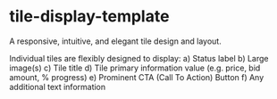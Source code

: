 # tile-display-template
A responsive, intuitive, and elegant tile design and layout.

Individual tiles are flexibly designed to display:
    a) Status label
    b) Large image(s)
    c) Tile title
    d) Tile primary information value (e.g. price, bid amount, % progress)
    e) Prominent CTA (Call To Action) Button
    f) Any additional text information

